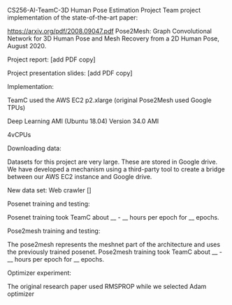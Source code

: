 CS256-AI-TeamC-3D Human Pose Estimation Project
Team project implementation of the state-of-the-art paper:

https://arxiv.org/pdf/2008.09047.pdf Pose2Mesh: Graph Convolutional Network for 3D Human Pose and Mesh Recovery from a 2D Human Pose, August 2020.

Project report: [add PDF copy]

Project presentation slides: [add PDF copy]

Implementation:

TeamC used the AWS EC2 p2.xlarge (original Pose2Mesh used Google TPUs)

Deep Learning AMI (Ubuntu 18.04) Version 34.0 AMI

4vCPUs

Downloading data:

Datasets for this project are very large. These are stored in Google drive. We have developed a mechanism using a third-party tool to create a bridge between our AWS EC2 instance and Google drive.

New data set: Web crawler []

Posenet training and testing:

Posenet training took TeamC about __ - __ hours per epoch for __ epochs.

Pose2mesh training and testing:

The pose2mesh represents the meshnet part of the architecture and uses the previously trained posenet. Pose2mesh training took TeamC about __ - __ hours per epoch for __ epochs.

Optimizer experiment:

The original research paper used RMSPROP while we selected Adam optimizer